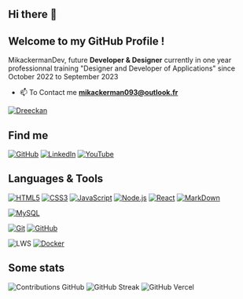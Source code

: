 

## Hi there 👋 
## Welcome to my GitHub Profile !

MikackermanDev, future **Developer & Designer** currently in one year professionnal training "Designer and Developer of Applications" since October 2022 to September 2023

<!--
https://github.com/anuraghazra/github-readme-stats#github-stats-card
https://github.com/DenverCoder1/github-readme-streak-stats
https://github.com/Ileriayo/markdown-badges
https://github.com/adamalston/adamalston/blob/master/README.md
-->

- 📫 To Contact me  **mikackerman093@outlook.fr**


[![Dreeckan](https://github-profile-trophy.vercel.app/?username=mikackermandev&theme=onedark&rank=SECRET,SSS,SS,S,AAA,AA,A&no-bg=true&no-frame=true&margin-w=16)](https://github.com/ryo-ma/github-profile-trophy)

## Find me

[![GitHub](https://img.shields.io/badge/-GitHub-000?&logo=GitHub&logoColor=FFF)](https://github.com/MikackermanDev)
[![LinkedIn](https://img.shields.io/badge/-LinkedIn-000?&logo=LinkedIn&logoColor=0A66C2)](https://www.linkedin.com/in/?/)
[![YouTube](https://img.shields.io/badge/-YouTube-000?&logo=YouTube&logoColor=F00)](https://www.youtube.com/@MikackermanDev)

## Languages & Tools

[![HTML5](https://img.shields.io/badge/-HTML5-000?&logo=HTML5&logoColor=E34F26)](https://www.w3.org/html/)
[![CSS3](https://img.shields.io/badge/-CSS3-000?&logo=CSS3&logoColor=1572B6)](https://developer.mozilla.org/fr/docs/Web/CSS)
[![JavaScript](https://img.shields.io/badge/-JavaScript-000?&logo=JavaScript&logoColor=F7DF1E)](https://developer.mozilla.org/en-US/docs/Web/JavaScript)
[![Node.js](https://img.shields.io/badge/-Node.js-000?&logo=node.js)](https://nodejs.org/en/)
[![React](https://img.shields.io/badge/-React-000?&logo=React)](https://fr.reactjs.org/)
[![MarkDown](https://img.shields.io/badge/Markdown-000?&logo=markdown&logoColor=white)](https://fr.wikipedia.org/wiki/Markdown)

[![MySQL](https://img.shields.io/badge/-MySQL-000?&logo=MySQL&logoColor=4479A1)](https://www.mysql.com/)

[![Git](https://img.shields.io/badge/-Git-000?&logo=Git&logoColor=F05032)](https://git-scm.com/)
[![GitHub](https://img.shields.io/badge/-GitHub-000?&logo=GitHub&logoColor=FFF)](https://www.github.com/)

![LWS](https://img.shields.io/badge/-LWS-000?&logo=React&logoColor=F90)
[![Docker](https://img.shields.io/badge/-Docker-000?&logo=Docker)](https://www.docker.com/)


## Some stats

![Contributions GitHub](https://github-readme-stats.vercel.app/api?username=mikackermandev&hide_border=true&theme=tokyonight&show_icons=true&count_private=true)
![GitHub Streak](https://github-readme-streak-stats.herokuapp.com?user=mikackermandev&hide_border=true&theme=tokyonight)
![GitHub Vercel](https://github-readme-stats.vercel.app/api/top-langs/?username=mikackermandev&hide_border=true&layout=compact&langs_count=6,&theme=tokyonight)


